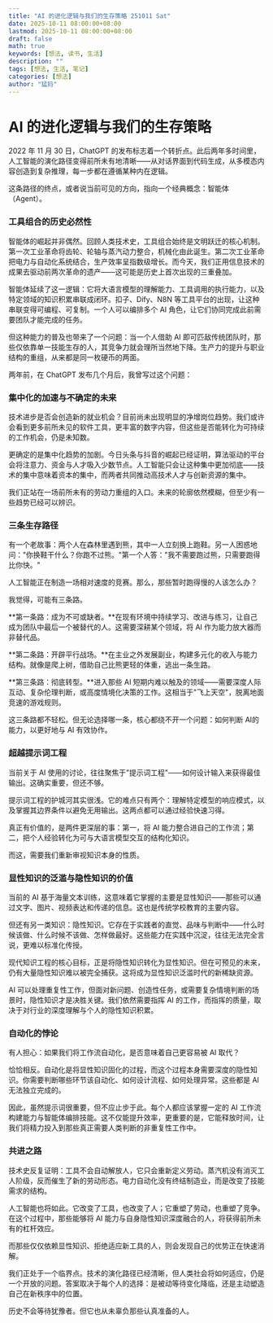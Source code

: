 ```yaml
---
title: "AI 的进化逻辑与我们的生存策略 251011 Sat"
date: 2025-10-11 08:00:00+08:00
lastmod: 2025-10-11 08:00:00+08:00
draft: false
math: true
keywords: [想法, 读书, 生活]
description: ""
tags: [想法, 生活, 笔记]
categories: [想法]
author: "猛犸"
---
```


# AI 的进化逻辑与我们的生存策略

2022 年 11 月 30 日，ChatGPT 的发布标志着一个转折点。此后两年多时间里，人工智能的演化路径变得前所未有地清晰——从对话界面到代码生成，从多模态内容创造到复杂推理，每一步都在遵循某种内在逻辑。

这条路径的终点，或者说当前可见的方向，指向一个经典概念：智能体（Agent）。

### 工具组合的历史必然性

智能体的崛起并非偶然。回顾人类技术史，工具组合始终是文明跃迁的核心机制。第一次工业革命将齿轮、轮轴与蒸汽动力整合，机械化由此诞生。第二次工业革命把电力与自动化系统结合，生产效率呈指数级增长。而今天，我们正用信息技术的成果去驱动前两次革命的遗产——这可能是历史上首次出现的三重叠加。

智能体延续了这一逻辑：它将大语言模型的理解能力、工具调用的执行能力，以及特定领域的知识积累串联成闭环。扣子、Dify、N8N 等工具平台的出现，让这种串联变得可编程、可复制。一个人可以编排多个 AI 角色，让它们协同完成此前需要团队才能完成的任务。

但这种能力的普及也带来了一个问题：当一个人借助 AI 即可匹敌传统团队时，那些仅依靠单一技能生存的人，其竞争力就会理所当然地下降。生产力的提升与职业结构的重组，从来都是同一枚硬币的两面。

两年前，在 ChatGPT 发布几个月后，我曾写过这个问题：

### 集中化的加速与不确定的未来

技术进步是否会创造新的就业机会？目前尚未出现明显的净增岗位趋势。我们或许会看到更多前所未见的软件工具，更丰富的数字内容，但这些是否能转化为可持续的工作机会，仍是未知数。

更确定的是集中化趋势的加剧。今日头条与抖音的崛起已经证明，算法驱动的平台会将注意力、资金与人才吸入少数节点。人工智能只会让这种集中更加彻底——技术的集中意味着资本的集中，而两者共同推动高技术人才与创新资源的集中。

我们正站在一场前所未有的劳动力重组的入口。未来的轮廓依然模糊，但至少有一些趋势已经可以辨识。

### 三条生存路径

有一个老故事：两个人在森林里遇到熊，其中一人立刻换上跑鞋。另一人困惑地问："你换鞋干什么？你跑不过熊。"第一个人答："我不需要跑过熊，只需要跑得比你快。"

人工智能正在制造一场相对速度的竞赛。那么，那些暂时跑得慢的人该怎么办？

我觉得，可能有三条路。

**第一条路：成为不可或缺者。**在现有环境中持续学习、改进与练习，让自己成为团队中最后一个被替代的人。这需要深耕某个领域，将 AI 作为能力放大器而非替代品。

**第二条路：开辟平行战场。**在主业之外发展副业，构建多元化的收入与能力结构。就像是爬上树，借助自己比熊更轻的体重，逃出一条生路。

**第三条路：彻底转型。**进入那些 AI 短期内难以触及的领域——需要深度人际互动、复杂伦理判断，或高度情境化决策的工作。这相当于"飞上天空"，脱离地面竞速的游戏规则。

这三条路都不轻松。但无论选择哪一条，核心都绕不开一个问题：如何判断 AI的能力，以更好地与 AI 有效协作。

### 超越提示词工程

当前关于 AI 使用的讨论，往往聚焦于"提示词工程"——如何设计输入来获得最佳输出。这确实重要，但还不够。

提示词工程的护城河其实很浅。它的难点只有两个：理解特定模型的响应模式，以及掌握其边界条件以避免无用输出。这两点都可以通过经验快速习得。

真正有价值的，是两件更深层的事：第一，将 AI 能力整合进自己的工作流；第二，把个人经验转化为可与大语言模型交互的结构化知识。

而这，需要我们重新审视知识本身的性质。

### 显性知识的泛滥与隐性知识的价值

当前的 AI 基于海量文本训练，这意味着它掌握的主要是显性知识——那些可以通过文字、图片、视频表达和传递的信息。这也是传统学校教育的主要内容。

但还有另一类知识：隐性知识。它存在于实践者的直觉、品味与判断中——什么时候该做、什么时候不该做、怎样做最好。这些能力在实践中沉淀，往往无法完全言说，更难以标准化传授。

现代知识工程的核心目标，正是将隐性知识转化为显性知识。但在可预见的未来，仍有大量隐性知识难以被完全捕获。这将成为显性知识泛滥时代的新稀缺资源。

AI 可以处理重复性工作，但面对新问题、创造性任务，或需要复杂情境判断的场景时，隐性知识才是决胜关键。我们依然需要指挥 AI 的工作，而指挥的质量，取决于对行业的深度理解与个人的隐性知识积累。

### 自动化的悖论

有人担心：如果我们将工作流自动化，是否意味着自己更容易被 AI 取代？

恰恰相反。自动化是将显性知识固化的过程，而这个过程本身需要深度的隐性知识。你需要判断哪些环节该自动化、如何设计流程、如何处理异常。这些都是 AI 无法独立完成的。

因此，虽然提示词很重要，但不应止步于此。每个人都应该掌握一定的 AI 工作流构建能力与智能体编排技能。这不仅能提升效率，更重要的是，它能释放时间，让我们将精力投入到那些真正需要人类判断的非重复性工作中。

### 共进之路

技术史反复证明：工具不会自动解放人，它只会重新定义劳动。蒸汽机没有消灭工人阶级，反而催生了新的劳动形态。电力自动化没有终结制造业，而是改变了技能需求的结构。

人工智能也将如此。它改变了工具，也改变了人；它重塑了劳动，也重塑了竞争。在这个过程中，那些能够将 AI 能力与自身隐性知识深度融合的人，将获得前所未有的杠杆效应。

而那些仅仅依赖显性知识、拒绝适应新工具的人，则会发现自己的优势正在快速消解。

我们正处于一个临界点。技术的演化路径已经清晰，但人类社会将如何适应，仍是一个开放的问题。答案取决于每个人的选择：是被动等待变化降临，还是主动塑造自己在新秩序中的位置。

历史不会等待犹豫者。但它也从未辜负那些认真准备的人。
